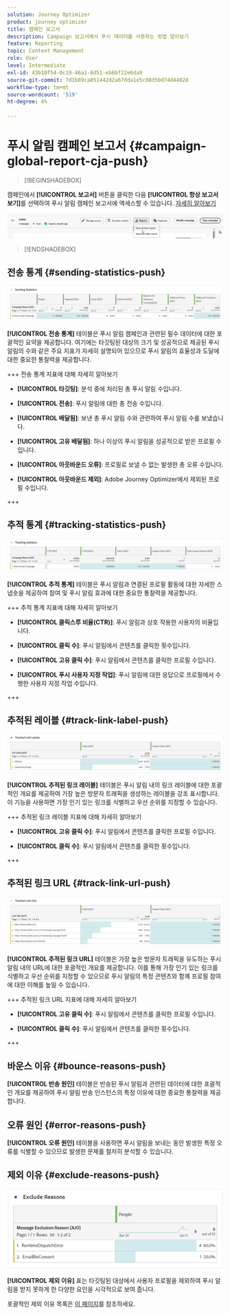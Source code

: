 ```yaml
---
solution: Journey Optimizer
product: journey optimizer
title: 캠페인 보고서
description: Campaign 보고서에서 푸시 데이터를 사용하는 방법 알아보기
feature: Reporting
topic: Content Management
role: User
level: Intermediate
exl-id: 43b10f54-0c19-46a1-8d51-eb6bf22e6da9
source-git-commit: 7d1b89ca851442d2a67dda1e5c08d50d74d44028
workflow-type: tm+mt
source-wordcount: '519'
ht-degree: 4%

---
```


# 푸시 알림 캠페인 보고서 {#campaign-global-report-cja-push}

>[!BEGINSHADEBOX]

캠페인에서 **[!UICONTROL 보고서]** 버튼을 클릭한 다음 **[!UICONTROL 항상 보고서 보기]**&#x200B;를 선택하여 푸시 알림 캠페인 보고서에 액세스할 수 있습니다. [자세히 알아보기](report-gs-cja.md)

![](assets/report-access.png)

>[!ENDSHADEBOX]

## 전송 통계 {#sending-statistics-push}

![](assets/cja-campaign-push-sending-stat.png)

**[!UICONTROL 전송 통계]** 테이블은 푸시 알림 캠페인과 관련된 필수 데이터에 대한 포괄적인 요약을 제공합니다. 여기에는 타깃팅된 대상의 크기 및 성공적으로 제공된 푸시 알림의 수와 같은 주요 지표가 자세히 설명되어 있으므로 푸시 알림의 효율성과 도달에 대한 중요한 통찰력을 제공합니다.

+++ 전송 통계 지표에 대해 자세히 알아보기

* **[!UICONTROL 타깃팅]**: 분석 중에 처리된 총 푸시 알림 수입니다.

* **[!UICONTROL 전송]**: 푸시 알림에 대한 총 전송 수입니다.

* **[!UICONTROL 배달됨]**: 보낸 총 푸시 알림 수와 관련하여 푸시 알림 수를 보냈습니다.

* **[!UICONTROL 고유 배달됨]**: 하나 이상의 푸시 알림을 성공적으로 받은 프로필 수입니다.

* **[!UICONTROL 아웃바운드 오류]**: 프로필로 보낼 수 없는 발생한 총 오류 수입니다.

* **[!UICONTROL 아웃바운드 제외]**: Adobe Journey Optimizer에서 제외된 프로필 수입니다.

+++

## 추적 통계 {#tracking-statistics-push}

![](assets/cja-campaign-push-track-stat.png)

**[!UICONTROL 추적 통계]** 테이블은 푸시 알림과 연결된 프로필 활동에 대한 자세한 스냅숏을 제공하여 참여 및 푸시 알림 효과에 대한 중요한 통찰력을 제공합니다.

+++ 추적 통계 지표에 대해 자세히 알아보기

* **[!UICONTROL 클릭스루 비율(CTR)]**: 푸시 알림과 상호 작용한 사용자의 비율입니다.

* **[!UICONTROL 클릭 수]**: 푸시 알림에서 콘텐츠를 클릭한 횟수입니다.

* **[!UICONTROL 고유 클릭 수]**: 푸시 알림에서 콘텐츠를 클릭한 프로필 수입니다.

* **[!UICONTROL 푸시 사용자 지정 작업]**: 푸시 알림에 대한 응답으로 프로필에서 수행한 사용자 지정 작업 수입니다.

+++

## 추적된 레이블 {#track-link-label-push}

![](assets/cja-campaign-push-link-labels.png)

**[!UICONTROL 추적된 링크 레이블]** 테이블은 푸시 알림 내의 링크 레이블에 대한 포괄적인 개요를 제공하여 가장 높은 방문자 트래픽을 생성하는 레이블을 강조 표시합니다. 이 기능을 사용하면 가장 인기 있는 링크를 식별하고 우선 순위를 지정할 수 있습니다.

+++ 추적된 링크 레이블 지표에 대해 자세히 알아보기

* **[!UICONTROL 고유 클릭 수]**: 푸시 알림에서 콘텐츠를 클릭한 프로필 수입니다.

* **[!UICONTROL 클릭 수]**: 푸시 알림에서 콘텐츠를 클릭한 횟수입니다.

+++

## 추적된 링크 URL {#track-link-url-push}

![](assets/cja-campaign-push-link-urls.png)

**[!UICONTROL 추적된 링크 URL]** 테이블은 가장 높은 방문자 트래픽을 유도하는 푸시 알림 내의 URL에 대한 포괄적인 개요를 제공합니다. 이를 통해 가장 인기 있는 링크를 식별하고 우선 순위를 지정할 수 있으므로 푸시 알림의 특정 콘텐츠와 함께 프로필 참여에 대한 이해를 높일 수 있습니다.

+++ 추적된 링크 URL 지표에 대해 자세히 알아보기

* **[!UICONTROL 고유 클릭 수]**: 푸시 알림에서 콘텐츠를 클릭한 프로필 수입니다.

* **[!UICONTROL 클릭 수]**: 푸시 알림에서 콘텐츠를 클릭한 횟수입니다.

+++

## 바운스 이유 {#bounce-reasons-push}

**[!UICONTROL 반송 원인]** 테이블은 반송된 푸시 알림과 관련된 데이터에 대한 포괄적인 개요를 제공하여 푸시 알림 반송 인스턴스의 특정 이유에 대한 중요한 통찰력을 제공합니다.

## 오류 원인 {#error-reasons-push}

**[!UICONTROL 오류 원인]** 테이블을 사용하면 푸시 알림을 보내는 동안 발생한 특정 오류를 식별할 수 있으므로 발생한 문제를 철저히 분석할 수 있습니다.

## 제외 이유 {#exclude-reasons-push}

![](assets/cja-campaign-push-excluded.png)

**[!UICONTROL 제외 이유]** 표는 타깃팅된 대상에서 사용자 프로필을 제외하여 푸시 알림을 받지 못하게 한 다양한 요인을 시각적으로 보여 줍니다.

포괄적인 제외 이유 목록은 [이 페이지](exclusion-list.md)를 참조하세요.
